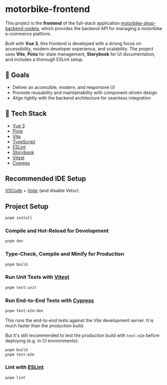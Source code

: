 # motorbike-frontend

This project is the **frontend** of the full-stack application [motorbike-shop-backend-nodejs](https://github.com/salvador-lopez/motorbike-shop-backend-nodejs), which provides the backend API for managing a motorbike e-commerce platform.

Built with **Vue 3**, this frontend is developed with a strong focus on accessibility, modern developer experience, and scalability. The project uses **Vite**, **Pinia** for state management, **Storybook** for UI documentation, and includes a thorough ESLint setup.

## 🚀 Goals

- Deliver an accessible, modern, and responsive UI
- Promote reusability and maintainability with component-driven design
- Align tightly with the backend architecture for seamless integration

## 🧩 Tech Stack
- [Vue 3](https://vuejs.org/)
- [Pinia](https://pinia.vuejs.org/)
- [Vite](https://vitejs.dev/)
- [TypeScript](https://www.typescriptlang.org/)
- [ESLint](https://eslint.org/)
- [Storybook](https://storybook.js.org/)
- [Vitest](https://vitest.dev/)
- [Cypress](https://www.cypress.io/)

## Recommended IDE Setup

[VSCode](https://code.visualstudio.com/) + [Volar](https://marketplace.visualstudio.com/items?itemName=Vue.volar) (and disable Vetur).

## Project Setup

```sh
pnpm install
```

### Compile and Hot-Reload for Development

```sh
pnpm dev
```

### Type-Check, Compile and Minify for Production

```sh
pnpm build
```

### Run Unit Tests with [Vitest](https://vitest.dev/)

```sh
pnpm test:unit
```

### Run End-to-End Tests with [Cypress](https://www.cypress.io/)

```sh
pnpm test:e2e:dev
```

This runs the end-to-end tests against the Vite development server.
It is much faster than the production build.

But it's still recommended to test the production build with `test:e2e` before deploying (e.g. in CI environments):

```sh
pnpm build
pnpm test:e2e
```

### Lint with [ESLint](https://eslint.org/)

```sh
pnpm lint
```
